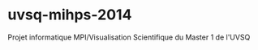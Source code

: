 uvsq-mihps-2014
===============

Projet informatique MPI/Visualisation Scientifique du Master 1 de l'UVSQ
